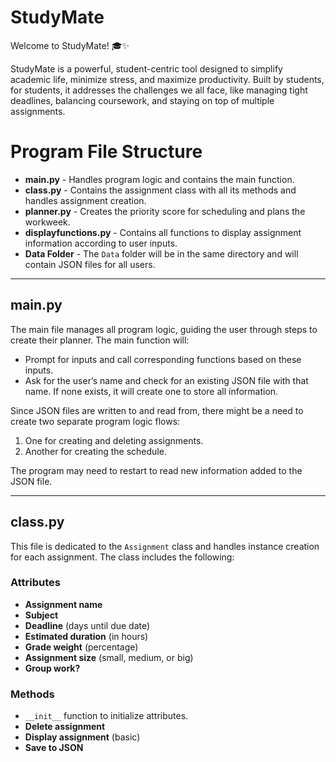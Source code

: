 # StudyMate
Welcome to StudyMate! 🎓✨

StudyMate is a powerful, student-centric tool designed to simplify academic life, minimize stress, and maximize productivity. Built by students, for students, it addresses the challenges we all face, like managing tight deadlines, balancing coursework, and staying on top of multiple assignments.
# Program File Structure

- **main.py** - Handles program logic and contains the main function.
- **class.py** - Contains the assignment class with all its methods and handles assignment creation.
- **planner.py** - Creates the priority score for scheduling and plans the workweek.
- **displayfunctions.py** - Contains all functions to display assignment information according to user inputs.
- **Data Folder** - The `Data` folder will be in the same directory and will contain JSON files for all users.

---

## main.py

The main file manages all program logic, guiding the user through steps to create their planner. The main function will:

- Prompt for inputs and call corresponding functions based on these inputs.
- Ask for the user’s name and check for an existing JSON file with that name. If none exists, it will create one to store all information.

Since JSON files are written to and read from, there might be a need to create two separate program logic flows:

1. One for creating and deleting assignments.
2. Another for creating the schedule.

The program may need to restart to read new information added to the JSON file.

---

## class.py

This file is dedicated to the `Assignment` class and handles instance creation for each assignment. The class includes the following:

### Attributes

- **Assignment name**
- **Subject**
- **Deadline** (days until due date)
- **Estimated duration** (in hours)
- **Grade weight** (percentage)
- **Assignment size** (small, medium, or big)
- **Group work?**

### Methods

- `__init__` function to initialize attributes.
- **Delete assignment**
- **Display assignment** (basic)
- **Save to JSON**
